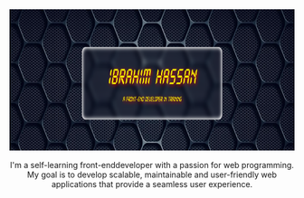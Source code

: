 <img src="./Images/Screenshot (179).png" width="100%" height="250px" alt="IBRAHIM HASSAN" />

<p align="center">
I'm a self-learning front-enddeveloper with a passion for web programming. My goal is to develop scalable, maintainable and user-friendly web applications that provide a seamless user experience.
</p>

<!--
**Ibhassan01/Ibhassan01** is a ✨ _special_ ✨ repository because its `README.md` (this file) appears on your GitHub profile.

Here are some ideas to get you started:

- 🔭 I’m currently working on ...
- 🌱 I’m currently learning ...
- 👯 I’m looking to collaborate on ...
- 🤔 I’m looking for help with ...
- 💬 Ask me about ...
- 📫 How to reach me: ...
- 😄 Pronouns: ...
- ⚡ Fun fact: ...
-->
